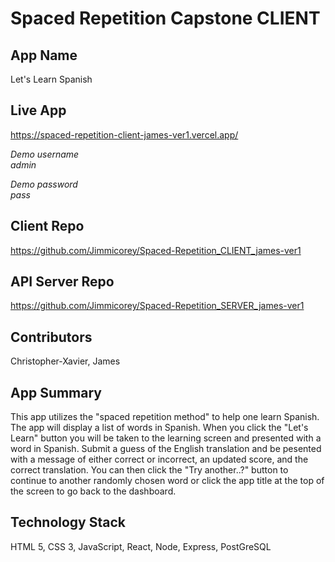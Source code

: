 # Spaced Repetition Capstone CLIENT
## App Name
Let's Learn Spanish

## Live App
https://spaced-repetition-client-james-ver1.vercel.app/

*Demo username   
admin*

*Demo password   
pass*

## Client Repo
https://github.com/Jimmicorey/Spaced-Repetition_CLIENT_james-ver1

## API Server Repo
https://github.com/Jimmicorey/Spaced-Repetition_SERVER_james-ver1

## Contributors
Christopher-Xavier, James

## App Summary
This app utilizes the "spaced repetition method" to help one learn Spanish. 
The app will display a list of words in Spanish. 
When you click the "Let's Learn" button you will be taken to the learning screen and presented with a word in Spanish. 
Submit a guess of the English translation and be pesented with a message of either correct or incorrect, an updated score, and the correct translation.
You can then click the "Try another..?" button to continue to another randomly chosen word or click the app title at the top of the screen to go back to the dashboard.

## Technology Stack
HTML 5, CSS 3, JavaScript, React,
Node, Express, PostGreSQL
